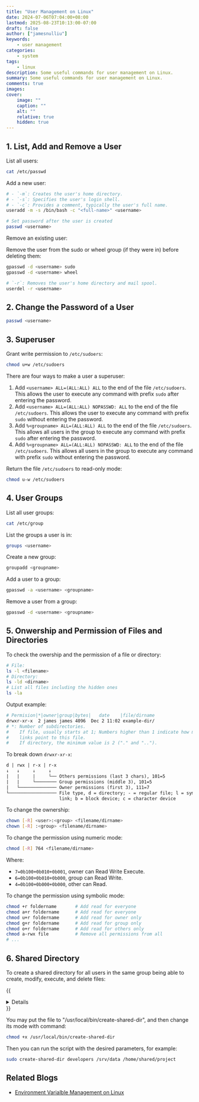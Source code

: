 ```yaml
---
title: "User Management on Linux"
date: 2024-07-06T07:04:00+08:00
lastmod: 2025-08-23T10:13:00-07:00
draft: false
author: ["jamesnulliu"]
keywords: 
    - user management
categories:
    - system
tags:
    - linux
description: Some useful commands for user management on Linux.
summary: Some useful commands for user management on Linux.
comments: true
images: 
cover:
    image: ""
    caption: ""
    alt: ""
    relative: true
    hidden: true
---
```


## 1. List, Add and Remove a User

List all users:

```bash {linenos=true}
cat /etc/passwd
```

Add a new user:

```bash {linenos=true}
# - `-m`: Creates the user's home directory.
# - `-s`: Specifies the user's login shell.
# - `-c`: Provides a comment, typically the user's full name.
useradd -m -s /bin/bash -c "<full-name>" <username>

# Set password after the user is created
passwd <username>
```

Remove an existing user:

Remove the user from the sudo or wheel group (if they were in) before deleting them:

```bash {linenos=true}
gpasswd -d <username> sudo
gpasswd -d <username> wheel
```


```bash {linenos=true}
# `-r`: Removes the user's home directory and mail spool.
userdel -r <username>
```

## 2. Change the Password of a User

```bash {linenos=true}
passwd <username>
```

## 3. Superuser

Grant write permission to `/etc/sudoers`:

```bash {linenos=true}
chmod u+w /etc/sudoers
```

There are four ways to make a user a superuser:

1. Add `<username> ALL=(ALL:ALL) ALL` to the end of the file `/etc/sudoers`. This allows the user to execute any command with prefix `sudo` after entering the password.
2. Add `<username> ALL=(ALL:ALL) NOPASSWD: ALL` to the end of the file `/etc/sudoers`. This allows the user to execute any command with prefix `sudo` without entering the password.
3. Add `%<groupname> ALL=(ALL:ALL) ALL` to the end of the file `/etc/sudoers`. This allows all users in the group to execute any command with prefix `sudo` after entering the password.
4. Add `%<groupname> ALL=(ALL:ALL) NOPASSWD: ALL` to the end of the file `/etc/sudoers`. This allows all users in the group to execute any command with prefix `sudo` without entering the password.

Return the file `/etc/sudoers` to read-only mode:

```bash {linenos=true}
chmod u-w /etc/sudoers
```

## 4. User Groups

List all user groups:

```bash {linenos=true}
cat /etc/group
```

List the groups a user is in:

```bash {linenos=true}
groups <username>
```

Create a new group:

```bash {linenos=true}
groupadd <groupname>
```

Add a user to a group:

```bash {linenos=true}
gpasswd -a <username> <groupname>
```

Remove a user from a group:

```bash {linenos=true}
gpasswd -d <username> <groupname>
```

## 5. Onwership and Permission of Files and Directories

To check the owership and the permission of a file or directory:

```bash {linenos=true}
# File:
ls -l <filename>
# Directory:
ls -ld <dirname>
# List all files including the hidden ones
ls -la
```

Output example:

```bash {linenos=true}
# Permision|*|owner|group|bytes|   date    |file/dirname
drwxr-xr-x  2 james james 4096  Dec 2 11:02 example-dir/
# *: Number of subdirectories.
#    If file, usually starts at 1; Numbers higher than 1 indicate how many hard 
#    links point to this file.
#    If directory, the minimum value is 2 ("." and "..").
```

To break down `drwxr-xr-x`: 

```txt {linenos=true}
d | rwx | r-x | r-x
↓   ↓     ↓     ↓
|   |     |     └── Others permissions (last 3 chars), 101=5
|   |     └──────── Group permissions (middle 3), 101=5
|   └────────────── Owner permissions (first 3), 111=7
└────────────────── File type, d = directory; - = regular file; l = symbolic 
                    link; b = block device; c = character device
```


To change the ownership:

```bash {linenos=true}
chown [-R] <user>:<group> <filename/dirname>
chown [-R] :<group> <filename/dirname>
```

To change the permission using numeric mode:

```bash {linenos=true}
chmod [-R] 764 <filename/dirname>
```

Where:
- `7=0b100+0b010+0b001`, owner can Read Write Execute.
- `6=0b100+0b010+0b000`, group can Read Write.
- `4=0b100+0b000+0b000`, other can Read.

To change the permission using symbolic mode:

```bash {linenos=true}
chmod +r foldername       # Add read for everyone
chmod a+r foldername      # Add read for everyone
chmod u+r foldername      # Add read for owner only
chmod g+r foldername      # Add read for group only
chmod o+r foldername      # Add read for others only
chmod a-rwx file          # Remove all permissions from all
# ...
```

## 6. Shared Directory

To create a shared directory for all users in the same group being able to create, modify, execute, and delete files:

{{<details title="Click to see file: create-shared-dir">}}

```bash {linenos=true}
#!/bin/bash

set -e

# =============================================================================
# Script: create-shared-dir
# Description: Configures one or more directories to be shared with a specific
#              group.
#
# It performs the following actions on each target directory:
#   1. Creates the directory if it doesn't exist.
#   2. Recursively sets the group ownership.
#   3. Sets permissions (group: rwx, others: none).
#   4. Sets the 'setgid' bit on subdirectories to enforce group inheritance.
#   5. Uses Access Control Lists (ACLs) to enforce permissions for new items.
#
# Usage:
#   sudo create-shared-dir <shared_group> <dir1> [<dir2> ...]
#
# Example:
#   sudo create-shared-dir developers /srv/data /home/shared/project
#
# =============================================================================

# --- Argument Parsing ---
SHARED_GROUP="$1"
shift # Shift arguments so $@ contains only the directories
TARGET_DIRS=("$@")

# --- Input Validation ---
if [ ${#TARGET_DIRS[@]} -eq 0 ] || [ "$1" == "-h" ] || [ "$1" == "--help" ]
then
    echo "Usage: $0 <shared_group> <dir1> [<dir2> ...]"
    echo "Example: $0 developers /var/www/project_a"
    exit 1
fi

# --- Pre-flight Checks ---
# 1. Check for root privileges.
if [[ $EUID -ne 0 ]]; then
    echo "Error: This script must be run as root (or with sudo)." >&2
    exit 1
fi

# 2. Check if the specified group exists.
if ! getent group "$SHARED_GROUP" > /dev/null; then
    echo "Error: Group '$SHARED_GROUP' does not exist." >&2
    exit 1
fi

# --- Main Logic ---
echo "Configuring shared directories for group '$SHARED_GROUP'..."

for target_dir in "${TARGET_DIRS[@]}"; do
    echo "--> Processing: $target_dir"
    mkdir -p "$target_dir"
    chgrp -R "$SHARED_GROUP" "$target_dir"
    chmod -R g=rwX,o-rwx "$target_dir"
    find "$target_dir" -type d -exec chmod g+s {} +
    setfacl -R -m "g:$SHARED_GROUP:rwX" "$target_dir"
    setfacl -R -d -m "g:$SHARED_GROUP:rwX" "$target_dir"
done

echo "Configuration complete."
exit 0
```

{{</details>}}

You may put the file to "/usr/local/bin/create-shared-dir", and then change its mode with command:

```bash {{linenos=true}}
chmod +x /usr/local/bin/create-shared-dir
```

Then you can run the script with the desired parameters, for example:

```bash {{linenos=true}}
sudo create-shared-dir developers /srv/data /home/shared/project
```

## Related Blogs

- [Environment Varialble Management on Linux](/blogs/environment-variable-management-on-linux)